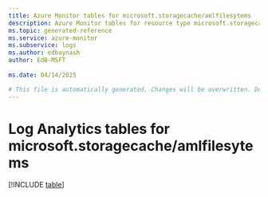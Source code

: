 ```yaml
---
title: Azure Monitor tables for microsoft.storagecache/amlfilesytems
description: Azure Monitor tables for resource type microsoft.storagecache/amlfilesytems
ms.topic: generated-reference
ms.service: azure-monitor
ms.subservice: logs
ms.author: edbaynash
author: EdB-MSFT
   
ms.date: 04/14/2025

# This file is automatically generated. Changes will be overwritten. Do not change this file directly.
---
```


# Log Analytics tables for microsoft.storagecache/amlfilesytems  

[!INCLUDE [table](~/reusable-content/ce-skilling/azure/includes/azure-monitor/reference/tables/microsoft-storagecache_amlfilesytems-include.md)]

